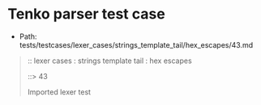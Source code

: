 # Tenko parser test case

- Path: tests/testcases/lexer_cases/strings_template_tail/hex_escapes/43.md

> :: lexer cases : strings template tail : hex escapes
>
> ::> 43
>
> Imported lexer test
>
> <template tail> incomplete hex at eol/eof

## FAIL

## Input

`````js
`${"-->"}\xC
`````

## Output

_Note: the whole output block is auto-generated. Manual changes will be overwritten!_

Below follow outputs in four parsing modes: sloppy mode, strict mode script goal, module goal, web compat mode (always sloppy).

Note that the output parts are auto-generated by the test runner to reflect actual result.

### Sloppy mode

Parsed with script goal and as if the code did not start with strict mode header.

`````
throws: Lexer error!
    Not enough of input left to create valid hex escape

`${"-->"}\xC
        ^------- error
`````

### Strict mode

Parsed with script goal but as if it was starting with `"use strict"` at the top.

_Output same as sloppy mode._

### Module goal

Parsed with the module goal.

_Output same as sloppy mode._

### Web compat mode

Parsed in sloppy script mode but with the web compat flag enabled.

_Output same as sloppy mode._
